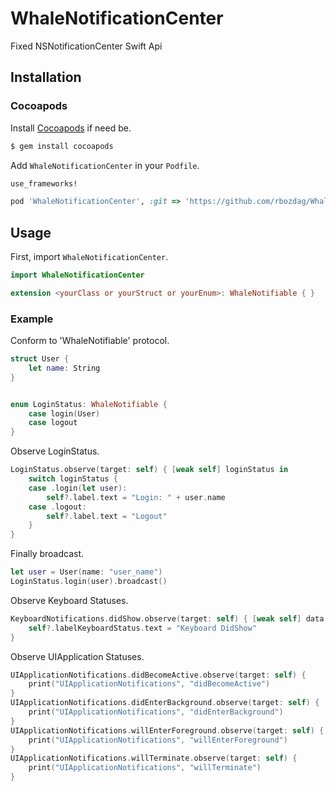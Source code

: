 # WhaleNotificationCenter
Fixed NSNotificationCenter Swift Api

## Installation

### Cocoapods

Install [Cocoapods](https://cocoapods.org/#install) if need be.

```bash
$ gem install cocoapods
```

Add `WhaleNotificationCenter` in your `Podfile`.

```ruby
use_frameworks!

pod 'WhaleNotificationCenter', :git => 'https://github.com/rbozdag/WhaleNotificationCenter.git'
```

## Usage

First, import `WhaleNotificationCenter`.

```swift
import WhaleNotificationCenter
```


```swift
extension <yourClass or yourStruct or yourEnum>: WhaleNotifiable { }
```

### Example
Conform to 'WhaleNotifiable' protocol.
```swift
struct User {
    let name: String
}


enum LoginStatus: WhaleNotifiable {
    case login(User)
    case logout
}
```

Observe LoginStatus.
```swift
LoginStatus.observe(target: self) { [weak self] loginStatus in
    switch loginStatus {
    case .login(let user):
        self?.label.text = "Login: " + user.name
    case .logout:
        self?.label.text = "Logout"
    }
}
```

Finally broadcast.
```swift
let user = User(name: "user_name")
LoginStatus.login(user).broadcast()
```

Observe Keyboard Statuses.
```swift
KeyboardNotifications.didShow.observe(target: self) { [weak self] data in
    self?.labelKeyboardStatus.text = "Keyboard DidShow"
}
```

Observe UIApplication Statuses.
```swift
UIApplicationNotifications.didBecomeActive.observe(target: self) {
    print("UIApplicationNotifications", "didBecomeActive")
}
UIApplicationNotifications.didEnterBackground.observe(target: self) {
    print("UIApplicationNotifications", "didEnterBackground")
}
UIApplicationNotifications.willEnterForeground.observe(target: self) {
    print("UIApplicationNotifications", "willEnterForeground")
}
UIApplicationNotifications.willTerminate.observe(target: self) {
    print("UIApplicationNotifications", "willTerminate")
}
```

